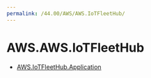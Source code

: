 ```yaml
---
permalink: /44.00/AWS/AWS.IoTFleetHub/
---
```


# AWS.AWS.IoTFleetHub



* [AWS.IoTFleetHub.Application](AWS.IoTFleetHub.Application.md)